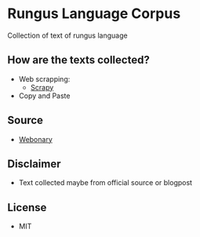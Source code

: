 # Rungus Language Corpus

Collection of text of rungus language

## How are the texts collected?
- Web scrapping:
  - [Scrapy](https://scrapy.org/)
- Copy and Paste

## Source
- [Webonary](https://rungus.webonary.org/browse/browse-english-vernacular/?lang=MS)

## Disclaimer
- Text collected maybe from official source or blogpost

## License
- MIT

